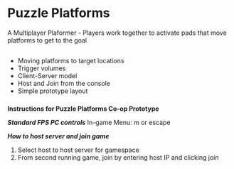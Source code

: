 # Puzzle Platforms

A Multiplayer Plaformer - Players work together to activate pads that move platforms to get to the goal

##

* Moving platforms to target locations
* Trigger volumes
* Client-Server model
* Host and Join from the console
* Simple prototype layout

###

**Instructions for Puzzle Platforms Co-op Prototype**

**_Standard FPS PC controls_**
In-game Menu: m or escape

**_How to host server and join game_**
1. Select host to host server for gamespace
2. From second running game, join by entering host IP and clicking join

